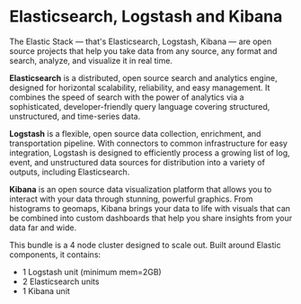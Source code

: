 # Elasticsearch, Logstash and Kibana

The Elastic Stack — that's Elasticsearch, Logstash, Kibana — are open
source projects that help you take data from any source, any format and search,
analyze, and visualize it in real time.

**Elasticsearch** is a distributed, open source search and analytics engine,
designed for horizontal scalability, reliability, and easy management. It
combines the speed of search with the power of analytics via a sophisticated,
developer-friendly query language covering structured, unstructured, and
time-series data.

**Logstash** is a flexible, open source data collection, enrichment, and
transportation pipeline. With connectors to common infrastructure for easy
integration, Logstash is designed to efficiently process a growing list of log,
event, and unstructured data sources for distribution into a variety of outputs,
including Elasticsearch.

**Kibana** is an open source data visualization platform that allows you to
interact with your data through stunning, powerful graphics. From histograms to
geomaps, Kibana brings your data to life with visuals that can be combined into
custom dashboards that help you share insights from your data far and wide.


This bundle is a 4 node cluster designed to scale out.
Built around Elastic components, it contains:

- 1 Logstash unit (minimum mem=2GB)
- 2 Elasticsearch units
- 1 Kibana unit
